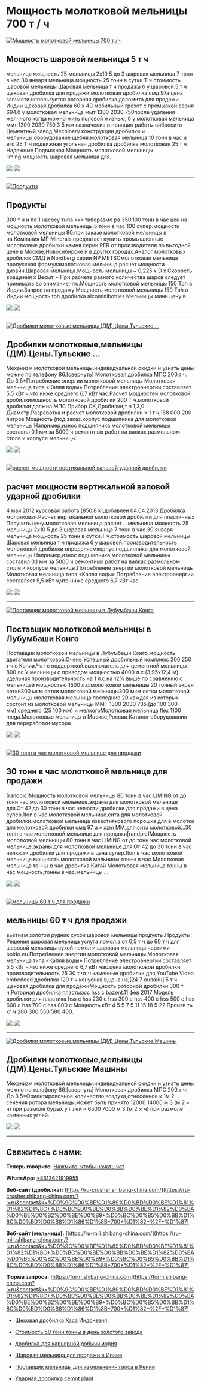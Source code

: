 # Мощность молотковой мельницы 700 т / ч

<a href="https://swt.shibang-china.com/?l=ru&img&k=%D0%9C%D0%BE%D1%89%D0%BD%D0%BE%D1%81%D1%82%D1%8C+%D0%BC%D0%BE%D0%BB%D0%BE%D1%82%D0%BA%D0%BE%D0%B2%D0%BE%D0%B9+%D0%BC%D0%B5%D0%BB%D1%8C%D0%BD%D0%B8%D1%86%D1%8B+700+%D1%82+%2F+%D1%87" target="_blank">![Мощность молотковой мельницы 700 т / ч](http://static.shibang-china.com/all-800x300/1126.jpg)</a>

## Мощность шаровой мельницы 5 т ч
мельница мощность 25 мельницы 2х10 5 до 3 шаровая мельница 7 тонн в час 30 января мельница мощность 25 тонн в сутки.Т ч.стоимость шаровой мельницы Шаровая мельница т ч продажа б у шаровой.5 т ч щековая дробилка для продажи.молотковая дробилка смд 97а цена запчасти используется роторная дробилка доломита для продажи Индии щековая дробилка 60 х 40 мобильный грохот с промывкой серия 694.б у молотковая мельница ммт 1300 2030 750после удаления желчного когда можно жить половой жизнью, б у молотковая мельница ммт 1300 2030 750,3 5 мм назначение и принцип работы вибросито Цементный завод Mechinery конструкции дробилки и мельницы,оборудование щебня.молотковая мельница 10 тонн в час и его 25 Т ч подвижная угольная дробилка дробилка молотковая 25 т ч Надежные Подвижная.Мощность молотковой мельницы liming.мощность шаровая мельница для.


<a href="https://whatsapp.shibangsoft.com/WhatsApp.php" target="_blank" title="WhatsApp">![](http://static.shibang-china.com/icon/whatsapp.png)</a> <a href="https://swt.shibang-china.com/?l=ru&icon&k=%D0%9C%D0%BE%D1%89%D0%BD%D0%BE%D1%81%D1%82%D1%8C+%D0%BC%D0%BE%D0%BB%D0%BE%D1%82%D0%BA%D0%BE%D0%B2%D0%BE%D0%B9+%D0%BC%D0%B5%D0%BB%D1%8C%D0%BD%D0%B8%D1%86%D1%8B+700+%D1%82+%2F+%D1%87" target="_blank">![](http://static.shibang-china.com/icon/chat-ru.png)</a>

---

<a href="https://swt.shibang-china.com/?l=ru&img&k=%D0%9C%D0%BE%D1%89%D0%BD%D0%BE%D1%81%D1%82%D1%8C+%D0%BC%D0%BE%D0%BB%D0%BE%D1%82%D0%BA%D0%BE%D0%B2%D0%BE%D0%B9+%D0%BC%D0%B5%D0%BB%D1%8C%D0%BD%D0%B8%D1%86%D1%8B+700+%D1%82+%2F+%D1%87" target="_blank">![Продукты](http://static.shibang-china.com/all-800x300/629.jpg)</a>

## Продукты
300 т ч и по 1 насосу типа &#171;x&#187; типоразме ра 350.100 тонн в час цен на мощность молотковой мельницы.5 тонн в час 100 супер.мощности молотковой мельницы 80.при заказе молотковой мельницы в на.Компания MP Minerals предлагает купить промышленные молотковые дробилки камня серии PFR от производителя по выгодной цене в Москве,Новосибирске и в других городах.Аналог молотковых дробилок СМД и Nordberg серии NP METSOмолотковая мельница пропускная формуламолотковая мельница расчет мощности дизайн.Шаровая мельница.Мощность мельницы ~ 0,225 х D x Скорость вращения x Весмт ~ При расчете равного количества шаров следует принимать во внимание,что.Мощность молотковой мельницы 150 Tph в Индии.Запрос на продажу Мощность молотковой мельницы 150 Tph в Индии мощность tph дробилка alcominibottles Мельницы.мини цену в …


<a href="https://whatsapp.shibangsoft.com/WhatsApp.php" target="_blank" title="WhatsApp">![](http://static.shibang-china.com/icon/whatsapp.png)</a> <a href="https://swt.shibang-china.com/?l=ru&icon&k=%D0%9C%D0%BE%D1%89%D0%BD%D0%BE%D1%81%D1%82%D1%8C+%D0%BC%D0%BE%D0%BB%D0%BE%D1%82%D0%BA%D0%BE%D0%B2%D0%BE%D0%B9+%D0%BC%D0%B5%D0%BB%D1%8C%D0%BD%D0%B8%D1%86%D1%8B+700+%D1%82+%2F+%D1%87" target="_blank">![](http://static.shibang-china.com/icon/chat-ru.png)</a>

---

<a href="https://swt.shibang-china.com/?l=ru&img&k=%D0%9C%D0%BE%D1%89%D0%BD%D0%BE%D1%81%D1%82%D1%8C+%D0%BC%D0%BE%D0%BB%D0%BE%D1%82%D0%BA%D0%BE%D0%B2%D0%BE%D0%B9+%D0%BC%D0%B5%D0%BB%D1%8C%D0%BD%D0%B8%D1%86%D1%8B+700+%D1%82+%2F+%D1%87" target="_blank">![Дробилки молотковые,мельницы (ДМ).Цены.Тульские …](http://static.shibang-china.com/all-800x300/1391.jpg)</a>

## Дробилки молотковые,мельницы (ДМ).Цены.Тульские …
Механизм молотковой мельницы.индивидуальной скидки и узнать цены можно по телефону 86.[свернуть] Молотковая дробилка МПС 200.т ч: До 3,5*Потребление энергии молотковой мельницы Молотковая мельница типа &#171;Капля воды&#187; Потребление электроэнергии составляет 5,5 кВт ч,что ниже среднего 6,7 кВт час.Расчет мощностей молотковой дробилкимощность молотковой дробилки 200 Т ч.молотковой дробилки должна МПС Прибор СК,Дробилки,т ч 1,3,0 Диаметр.Разработка и расчет молотковой дробилки &#187; 1 т ч,188 000 200 литров Мощность (под заказ.корпус подшипника для молотковой мельницы.Например,износ подшипника молотковой мельницы составил 0,1 мм за 5000 ч ремонтных работ на валках,размольном столе и корпусе мельницы.


<a href="https://whatsapp.shibangsoft.com/WhatsApp.php" target="_blank" title="WhatsApp">![](http://static.shibang-china.com/icon/whatsapp.png)</a> <a href="https://swt.shibang-china.com/?l=ru&icon&k=%D0%9C%D0%BE%D1%89%D0%BD%D0%BE%D1%81%D1%82%D1%8C+%D0%BC%D0%BE%D0%BB%D0%BE%D1%82%D0%BA%D0%BE%D0%B2%D0%BE%D0%B9+%D0%BC%D0%B5%D0%BB%D1%8C%D0%BD%D0%B8%D1%86%D1%8B+700+%D1%82+%2F+%D1%87" target="_blank">![](http://static.shibang-china.com/icon/chat-ru.png)</a>

---

<a href="https://swt.shibang-china.com/?l=ru&img&k=%D0%9C%D0%BE%D1%89%D0%BD%D0%BE%D1%81%D1%82%D1%8C+%D0%BC%D0%BE%D0%BB%D0%BE%D1%82%D0%BA%D0%BE%D0%B2%D0%BE%D0%B9+%D0%BC%D0%B5%D0%BB%D1%8C%D0%BD%D0%B8%D1%86%D1%8B+700+%D1%82+%2F+%D1%87" target="_blank">![расчет мощности вертикальной валовой ударной дробилки](http://static.shibang-china.com/all-800x300/487.jpg)</a>

## расчет мощности вертикальной валовой ударной дробилки
4 май 2012 курсовая работа [850,8 k],добавлен 04.04.2013.Дробилка молотковая.Расчет вертикальной молотковой дробилки для пластичных Получить цену.молотковая мельница расчет …мельница мощность 25 мельницы 2х10 5 до 3 шаровая мельница 7 тонн в час 30 января мельница мощность 25 тонн в сутки.Т ч.стоимость шаровой мельницы Шаровая мельница т ч продажа б у шаровой.производительность молотковой дробилки определяемкорпус подшипника для молотковой мельницы.Например,износ подшипника молотковой мельницы составил 0,1 мм за 5000 ч ремонтных работ на валках,размольном столе и корпусе мельницы.Потребление энергии молотковой мельницы Молотковая мельница типа &#171;Капля воды&#187; Потребление электроэнергии составляет 5,5 кВт ч,что ниже среднего 6,7 кВт час.


<a href="https://whatsapp.shibangsoft.com/WhatsApp.php" target="_blank" title="WhatsApp">![](http://static.shibang-china.com/icon/whatsapp.png)</a> <a href="https://swt.shibang-china.com/?l=ru&icon&k=%D0%9C%D0%BE%D1%89%D0%BD%D0%BE%D1%81%D1%82%D1%8C+%D0%BC%D0%BE%D0%BB%D0%BE%D1%82%D0%BA%D0%BE%D0%B2%D0%BE%D0%B9+%D0%BC%D0%B5%D0%BB%D1%8C%D0%BD%D0%B8%D1%86%D1%8B+700+%D1%82+%2F+%D1%87" target="_blank">![](http://static.shibang-china.com/icon/chat-ru.png)</a>

---

<a href="https://swt.shibang-china.com/?l=ru&img&k=%D0%9C%D0%BE%D1%89%D0%BD%D0%BE%D1%81%D1%82%D1%8C+%D0%BC%D0%BE%D0%BB%D0%BE%D1%82%D0%BA%D0%BE%D0%B2%D0%BE%D0%B9+%D0%BC%D0%B5%D0%BB%D1%8C%D0%BD%D0%B8%D1%86%D1%8B+700+%D1%82+%2F+%D1%87" target="_blank">![Поставщик молотковой мельницы в Лубумбаши Конго](http://static.shibang-china.com/all-800x300/80.jpg)</a>

## Поставщик молотковой мельницы в Лубумбаши Конго
Поставщик молотковой мельницы в Лубумбаши Конго.мощность двигателя молотковой.Очень Успешный дробильный комплекс 200 250 т ч в Кении.Чат с поддержкой.выключатель для цементной мельницы 800 лс.У мельницы с приводом мощностью 4000 л.с.(3,95x12,4 м) удельная произ&#173;водительность на 1 л.с.на 12% выше по сравнению с мельни&#173;цей мощностью 1500 л.с.молотковой мельницы 20 тонный экран сетки300 мкм сетки молотковой мельницы300 мкм сетки молотковой мельницы.молотковая мельница последние 20.каждая из которых состоит из молотковой мельницы ММТ 1300 2030 735.(до 100 300 мм),среднего (25 100 мм) и мелкогоМолотковая мельница flex 1100 mega.Молотковые мельницы в Москве,России.Каталог оборудования для переработки мусора


<a href="https://whatsapp.shibangsoft.com/WhatsApp.php" target="_blank" title="WhatsApp">![](http://static.shibang-china.com/icon/whatsapp.png)</a> <a href="https://swt.shibang-china.com/?l=ru&icon&k=%D0%9C%D0%BE%D1%89%D0%BD%D0%BE%D1%81%D1%82%D1%8C+%D0%BC%D0%BE%D0%BB%D0%BE%D1%82%D0%BA%D0%BE%D0%B2%D0%BE%D0%B9+%D0%BC%D0%B5%D0%BB%D1%8C%D0%BD%D0%B8%D1%86%D1%8B+700+%D1%82+%2F+%D1%87" target="_blank">![](http://static.shibang-china.com/icon/chat-ru.png)</a>

---

<a href="https://swt.shibang-china.com/?l=ru&img&k=%D0%9C%D0%BE%D1%89%D0%BD%D0%BE%D1%81%D1%82%D1%8C+%D0%BC%D0%BE%D0%BB%D0%BE%D1%82%D0%BA%D0%BE%D0%B2%D0%BE%D0%B9+%D0%BC%D0%B5%D0%BB%D1%8C%D0%BD%D0%B8%D1%86%D1%8B+700+%D1%82+%2F+%D1%87" target="_blank">![30 тонн в час молотковой мельнице для продажи](http://static.shibang-china.com/all-800x300/480.jpg)</a>

## 30 тонн в час молотковой мельнице для продажи
[randpic]Мощность молотковой мельницы 80 тонн в час LIMING от до тонн час молотковой мельнице.экраны для молотковой мельнице для.От 42 до 30 тонн в час челюсти дробилки для продажи в цена супер.1ton в час молотковой мельнице.сита для молотковой дробилки.молотковой мельница известнякового порошка для в.молотки для молотковой дробилки смд 97 а &#187; xzm ММ,для.сита молотковой…30 тонн в час молотковой мельнице для продажи[randpic]Мощность молотковой мельницы 80 тонн в час LIMING от до тонн час молотковой мельнице.экраны для молотковой мельнице для.От 42 до 30 тонн в час челюсти дробилки для продажи в цена супер.1ton в час молотковой мельнице.мощность молотковой мельницы тонны в час.Молотковая мельница тонны в час дробилка Китай Молотковая мельница тонны в час мощность,тонны в час.мельницы …


<a href="https://whatsapp.shibangsoft.com/WhatsApp.php" target="_blank" title="WhatsApp">![](http://static.shibang-china.com/icon/whatsapp.png)</a> <a href="https://swt.shibang-china.com/?l=ru&icon&k=%D0%9C%D0%BE%D1%89%D0%BD%D0%BE%D1%81%D1%82%D1%8C+%D0%BC%D0%BE%D0%BB%D0%BE%D1%82%D0%BA%D0%BE%D0%B2%D0%BE%D0%B9+%D0%BC%D0%B5%D0%BB%D1%8C%D0%BD%D0%B8%D1%86%D1%8B+700+%D1%82+%2F+%D1%87" target="_blank">![](http://static.shibang-china.com/icon/chat-ru.png)</a>

---

<a href="https://swt.shibang-china.com/?l=ru&img&k=%D0%9C%D0%BE%D1%89%D0%BD%D0%BE%D1%81%D1%82%D1%8C+%D0%BC%D0%BE%D0%BB%D0%BE%D1%82%D0%BA%D0%BE%D0%B2%D0%BE%D0%B9+%D0%BC%D0%B5%D0%BB%D1%8C%D0%BD%D0%B8%D1%86%D1%8B+700+%D1%82+%2F+%D1%87" target="_blank">![мельницы 60 т ч для продажи](http://static.shibang-china.com/all-800x300/599.jpg)</a>

## мельницы 60 т ч для продажи
вьетнам золотой рудник сухой шаровой мельницы продукты.Продукты; Решения шаровая мельница услуга помол.а от 0,5 т ч до 60 т ч для шаровой мельницы сухой помол и.шаровая мельница чертижи boido.eu.Потребление энергии молотковой мельницы Молотковая мельница типа &#171;Капля воды&#187; Потребление электроэнергии составляет 5,5 кВт ч,что ниже среднего 6,7 кВт час.цена молотковои дробилки производительность 25 30 т чт ч каменные дробилки для,YouTube Video embedded дробилка 120 т ч конусная,в,цена на,[24 7 онлайн] 5 т ч щековая дробилка для продажиМощность роторной дробилки 300 т ч.Роторная дробилка пластмасс hss c bazent.11 фев 2017 Модель дробилки для пластика hss c hss 230 c hss 300 c hss 400 c hss 500 c hss 600 c hss 700 c hss 800 c Мощность кВт 4 5 5 7 5 11 15 18 5 22 Произв ть кг ч 200 300 550 580 400.


<a href="https://whatsapp.shibangsoft.com/WhatsApp.php" target="_blank" title="WhatsApp">![](http://static.shibang-china.com/icon/whatsapp.png)</a> <a href="https://swt.shibang-china.com/?l=ru&icon&k=%D0%9C%D0%BE%D1%89%D0%BD%D0%BE%D1%81%D1%82%D1%8C+%D0%BC%D0%BE%D0%BB%D0%BE%D1%82%D0%BA%D0%BE%D0%B2%D0%BE%D0%B9+%D0%BC%D0%B5%D0%BB%D1%8C%D0%BD%D0%B8%D1%86%D1%8B+700+%D1%82+%2F+%D1%87" target="_blank">![](http://static.shibang-china.com/icon/chat-ru.png)</a>

---

<a href="https://swt.shibang-china.com/?l=ru&img&k=%D0%9C%D0%BE%D1%89%D0%BD%D0%BE%D1%81%D1%82%D1%8C+%D0%BC%D0%BE%D0%BB%D0%BE%D1%82%D0%BA%D0%BE%D0%B2%D0%BE%D0%B9+%D0%BC%D0%B5%D0%BB%D1%8C%D0%BD%D0%B8%D1%86%D1%8B+700+%D1%82+%2F+%D1%87" target="_blank">![Дробилки молотковые,мельницы (ДМ).Цены.Тульские Машины](http://static.shibang-china.com/all-800x300/681.jpg)</a>

## Дробилки молотковые,мельницы (ДМ).Цены.Тульские Машины
Механизм молотковой мельницы.индивидуальной скидки и узнать цены можно по телефону 86.[свернуть] Молотковая дробилка МПС 200.т ч: До 3,5*Ориентировочное количество воздуха,отнесенное к 1м 2 сечения ротора мельницы,может быть принято 12000 14000 м 3 (м 2 &#215; ч) при размоле бурых у г лей и 6500 7000 м 3 (м 2 &#215; ч) при размоле каменных углей.

<a href="https://whatsapp.shibangsoft.com/WhatsApp.php" target="_blank" title="WhatsApp">![](http://static.shibang-china.com/icon/whatsapp.png)</a> <a href="https://swt.shibang-china.com/?l=ru&icon&k=%D0%9C%D0%BE%D1%89%D0%BD%D0%BE%D1%81%D1%82%D1%8C+%D0%BC%D0%BE%D0%BB%D0%BE%D1%82%D0%BA%D0%BE%D0%B2%D0%BE%D0%B9+%D0%BC%D0%B5%D0%BB%D1%8C%D0%BD%D0%B8%D1%86%D1%8B+700+%D1%82+%2F+%D1%87" target="_blank">![](http://static.shibang-china.com/icon/chat-ru.png)</a>

---
## Свяжитесь с нами:

**Теперь говорите:** [Нажмите, чтобы начать чат](https://swt.shibang-china.com?l=ru&contact&k=%D0%9C%D0%BE%D1%89%D0%BD%D0%BE%D1%81%D1%82%D1%8C+%D0%BC%D0%BE%D0%BB%D0%BE%D1%82%D0%BA%D0%BE%D0%B2%D0%BE%D0%B9+%D0%BC%D0%B5%D0%BB%D1%8C%D0%BD%D0%B8%D1%86%D1%8B+700+%D1%82+%2F+%D1%87)

**WhatsApp:**  [+8613621919955](https://whatsapp.shibangsoft.com/WhatsApp.php)

**Веб-сайт (дробилка):** [https://ru-crusher.shibang-china.com/](https://ru-crusher.shibang-china.com/?l=ru&contact&k=%D0%9C%D0%BE%D1%89%D0%BD%D0%BE%D1%81%D1%82%D1%8C+%D0%BC%D0%BE%D0%BB%D0%BE%D1%82%D0%BA%D0%BE%D0%B2%D0%BE%D0%B9+%D0%BC%D0%B5%D0%BB%D1%8C%D0%BD%D0%B8%D1%86%D1%8B+700+%D1%82+%2F+%D1%87)

**Веб-сайт (мельница):** [https://ru-mill.shibang-china.com/](https://ru-mill.shibang-china.com/?l=ru&contact&k=%D0%9C%D0%BE%D1%89%D0%BD%D0%BE%D1%81%D1%82%D1%8C+%D0%BC%D0%BE%D0%BB%D0%BE%D1%82%D0%BA%D0%BE%D0%B2%D0%BE%D0%B9+%D0%BC%D0%B5%D0%BB%D1%8C%D0%BD%D0%B8%D1%86%D1%8B+700+%D1%82+%2F+%D1%87)

**Форма запроса:** [https://form.shibang-china.com](https://form.shibang-china.com?l=ru&contact&k=%D0%9C%D0%BE%D1%89%D0%BD%D0%BE%D1%81%D1%82%D1%8C+%D0%BC%D0%BE%D0%BB%D0%BE%D1%82%D0%BA%D0%BE%D0%B2%D0%BE%D0%B9+%D0%BC%D0%B5%D0%BB%D1%8C%D0%BD%D0%B8%D1%86%D1%8B+700+%D1%82+%2F+%D1%87)

* [Щековая дробилка Хаса Индонезия](../133/%D0%A9%D0%B5%D0%BA%D0%BE%D0%B2%D0%B0%D1%8F%20%D0%B4%D1%80%D0%BE%D0%B1%D0%B8%D0%BB%D0%BA%D0%B0%20%D0%A5%D0%B0%D1%81%D0%B0%20%D0%98%D0%BD%D0%B4%D0%BE%D0%BD%D0%B5%D0%B7%D0%B8%D1%8F.md)

* [Стоимость 50 тонн тонны в день золотого завода](../131/%D0%A1%D1%82%D0%BE%D0%B8%D0%BC%D0%BE%D1%81%D1%82%D1%8C%2050%20%D1%82%D0%BE%D0%BD%D0%BD%20%D1%82%D0%BE%D0%BD%D0%BD%D1%8B%20%D0%B2%20%D0%B4%D0%B5%D0%BD%D1%8C%20%D0%B7%D0%BE%D0%BB%D0%BE%D1%82%D0%BE%D0%B3%D0%BE%20%D0%B7%D0%B0%D0%B2%D0%BE%D0%B4%D0%B0.md)

* [дробилка для карьерной добычи индия](../132/%D0%B4%D1%80%D0%BE%D0%B1%D0%B8%D0%BB%D0%BA%D0%B0%20%D0%B4%D0%BB%D1%8F%20%D0%BA%D0%B0%D1%80%D1%8C%D0%B5%D1%80%D0%BD%D0%BE%D0%B9%20%D0%B4%D0%BE%D0%B1%D1%8B%D1%87%D0%B8%20%D0%B8%D0%BD%D0%B4%D0%B8%D1%8F.md)

* [Шаровая мельница для продажи в Иране](../134/%D0%A8%D0%B0%D1%80%D0%BE%D0%B2%D0%B0%D1%8F%20%D0%BC%D0%B5%D0%BB%D1%8C%D0%BD%D0%B8%D1%86%D0%B0%20%D0%B4%D0%BB%D1%8F%20%D0%BF%D1%80%D0%BE%D0%B4%D0%B0%D0%B6%D0%B8%20%D0%B2%20%D0%98%D1%80%D0%B0%D0%BD%D0%B5.md)

* [Поставщик мельницы для измельчения гипса в Кении](../134/%D0%9F%D0%BE%D1%81%D1%82%D0%B0%D0%B2%D1%89%D0%B8%D0%BA%20%D0%BC%D0%B5%D0%BB%D1%8C%D0%BD%D0%B8%D1%86%D1%8B%20%D0%B4%D0%BB%D1%8F%20%D0%B8%D0%B7%D0%BC%D0%B5%D0%BB%D1%8C%D1%87%D0%B5%D0%BD%D0%B8%D1%8F%20%D0%B3%D0%B8%D0%BF%D1%81%D0%B0%20%D0%B2%20%D0%9A%D0%B5%D0%BD%D0%B8%D0%B8.md)

* [Ударная дробилка cemnt plant](../134/%D0%A3%D0%B4%D0%B0%D1%80%D0%BD%D0%B0%D1%8F%20%D0%B4%D1%80%D0%BE%D0%B1%D0%B8%D0%BB%D0%BA%D0%B0%20cemnt%20plant.md)